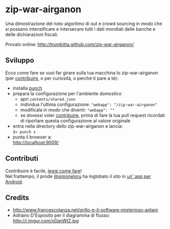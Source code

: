 zip-war-airganon
================

Una dimostrazione del noto algoritmo di out e crowd sourcing in modo che si possano intensificare e intersecare tutti i dati mondiali delle banche e delle dichiarazioni fiscali.

Provalo online: http://trumbitta.github.com/zip-war-airganon/

## Sviluppo

Ecco come fare se vuoi far girare sulla tua macchina lo zip-war-airganon (per [contribuire](https://github.com/trumbitta/zip-war-airganon/blob/master/CONTRIBUTING.md), o per curiosità, o perché ti pare a te):

* installa [punch](https://github.com/laktek/punch)
* prepara la configurazione per l'ambiente *domestico*
  * apri `contents/shared.json`
  * individua l'ultima configurazione: `"webapp": "/zip-war-airganon"`
  * modificala in modo che diventi: `"webapp": ""`
  * se dovessi voler [contribuire](https://github.com/trumbitta/zip-war-airganon/blob/master/CONTRIBUTING.md), prima di fare la tua pull request ricordati di riportare questa configurazione al valore originale
* entra nella directory dello zip-war-airganon e lancia:  
  `$> punch s`
* punta il browser a:  
  [http://localhost:9009/](http://localhost:9009/)

## Contributi

Contribuire è facile, [leggi come fare](https://github.com/trumbitta/zip-war-airganon/blob/master/CONTRIBUTING.md)!  
Nel frattempo, il prode [@simoneloru](https://github.com/simoneloru) ha inglobato il sito in [un' app per Android](https://play.google.com/store/apps/details?id=com.simoneloru.zwa_zipwarairganon).

## Credits ##

* http://www.francescolanza.net/grillo-e-il-software-misterioso-antani
* Adriano D'Esposito per il diagramma di flusso: http://i.imgur.com/xDanWtZ.jpg
